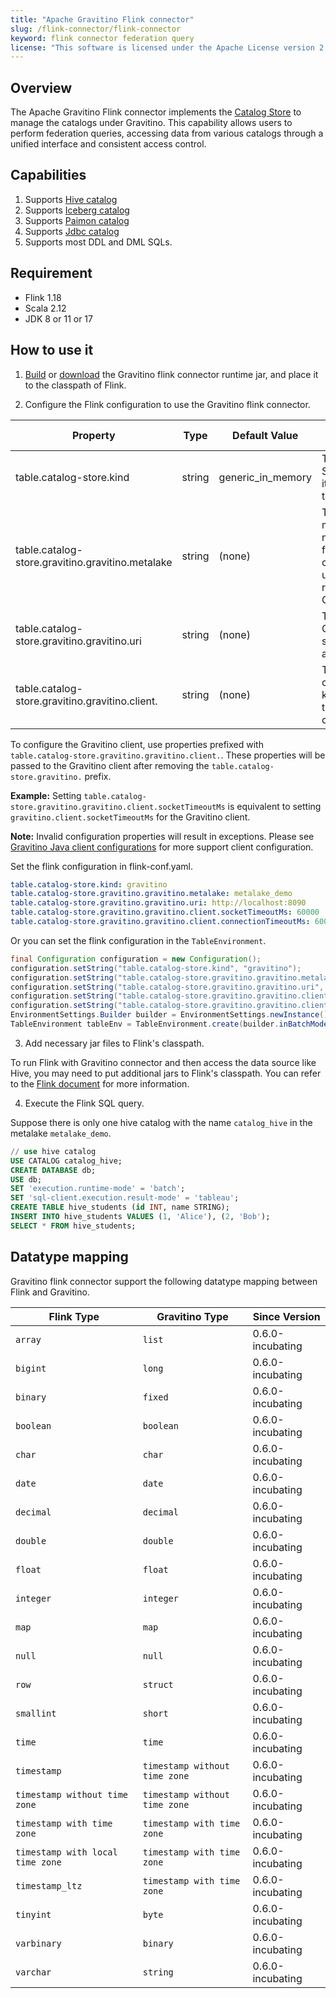 ```yaml
---
title: "Apache Gravitino Flink connector"
slug: /flink-connector/flink-connector
keyword: flink connector federation query 
license: "This software is licensed under the Apache License version 2."
---
```


## Overview

The Apache Gravitino Flink connector implements the [Catalog Store](https://nightlies.apache.org/flink/flink-docs-release-1.18/docs/dev/table/catalogs/#catalog-store) to manage the catalogs under Gravitino.
This capability allows users to perform federation queries, accessing data from various catalogs through a unified interface and consistent access control.

## Capabilities

1. Supports [Hive catalog](flink-catalog-hive.md)
2. Supports [Iceberg catalog](flink-catalog-iceberg.md)
3. Supports [Paimon catalog](flink-catalog-paimon.md)
4. Supports [Jdbc catalog](flink-catalog-jdbc.md)
5. Supports most DDL and DML SQLs.

## Requirement

* Flink 1.18
* Scala 2.12
* JDK 8 or 11 or 17

## How to use it

1. [Build](../how-to-build.md) or [download](https://mvnrepository.com/artifact/org.apache.gravitino/gravitino-flink-connector-runtime-1.18) the Gravitino flink connector runtime jar, and place it to the classpath of Flink.

2. Configure the Flink configuration to use the Gravitino flink connector.

| Property                                         | Type   | Default Value     | Description                                                          | Required | Since Version    |
|--------------------------------------------------|--------|-------------------|----------------------------------------------------------------------|----------|------------------|
| table.catalog-store.kind                         | string | generic_in_memory | The Catalog Store name, it should set to `gravitino`.                | Yes      | 0.6.0-incubating |
| table.catalog-store.gravitino.gravitino.metalake | string | (none)            | The metalake name that flink connector used to request to Gravitino. | Yes      | 0.6.0-incubating |
| table.catalog-store.gravitino.gravitino.uri      | string | (none)            | The uri of Gravitino server address.                                 | Yes      | 0.6.0-incubating |
| table.catalog-store.gravitino.gravitino.client.  | string | (none)            | The configuration key prefix for the Gravitino client config.        | No       | 1.0.0            |

To configure the Gravitino client, use properties prefixed with `table.catalog-store.gravitino.gravitino.client.`. These properties will be passed to the Gravitino client after removing the `table.catalog-store.gravitino.` prefix.

**Example:** Setting `table.catalog-store.gravitino.gravitino.client.socketTimeoutMs` is equivalent to setting `gravitino.client.socketTimeoutMs` for the Gravitino client.

**Note:** Invalid configuration properties will result in exceptions. Please see [Gravitino Java client configurations](../how-to-use-gravitino-client.md#gravitino-java-client-configuration) for more support client configuration.

Set the flink configuration in flink-conf.yaml.
```yaml
table.catalog-store.kind: gravitino
table.catalog-store.gravitino.gravitino.metalake: metalake_demo
table.catalog-store.gravitino.gravitino.uri: http://localhost:8090
table.catalog-store.gravitino.gravitino.client.socketTimeoutMs: 60000
table.catalog-store.gravitino.gravitino.client.connectionTimeoutMs: 60000
```
Or you can set the flink configuration in the `TableEnvironment`.
```java
final Configuration configuration = new Configuration();
configuration.setString("table.catalog-store.kind", "gravitino");
configuration.setString("table.catalog-store.gravitino.gravitino.metalake", "metalake_demo");
configuration.setString("table.catalog-store.gravitino.gravitino.uri", "http://localhost:8090");
configuration.setString("table.catalog-store.gravitino.gravitino.client.socketTimeoutMs", "60000");
configuration.setString("table.catalog-store.gravitino.gravitino.client.connectionTimeoutMs", "60000");
EnvironmentSettings.Builder builder = EnvironmentSettings.newInstance().withConfiguration(configuration);
TableEnvironment tableEnv = TableEnvironment.create(builder.inBatchMode().build());
```

3. Add necessary jar files to Flink's classpath.

To run Flink with Gravitino connector and then access the data source like Hive, you may need to put additional jars to Flink's classpath. You can refer to the [Flink document](https://nightlies.apache.org/flink/flink-docs-master/docs/connectors/table/hive/overview/#dependencies) for more information.

4. Execute the Flink SQL query.

Suppose there is only one hive catalog with the name `catalog_hive` in the metalake `metalake_demo`.

```sql
// use hive catalog
USE CATALOG catalog_hive;
CREATE DATABASE db;
USE db;
SET 'execution.runtime-mode' = 'batch';
SET 'sql-client.execution.result-mode' = 'tableau';
CREATE TABLE hive_students (id INT, name STRING);
INSERT INTO hive_students VALUES (1, 'Alice'), (2, 'Bob');
SELECT * FROM hive_students;
```

## Datatype mapping

Gravitino flink connector support the following datatype mapping between Flink and Gravitino.

| Flink Type                       | Gravitino Type                | Since Version    |
|----------------------------------|-------------------------------|------------------|
| `array`                          | `list`                        | 0.6.0-incubating |
| `bigint`                         | `long`                        | 0.6.0-incubating |
| `binary`                         | `fixed`                       | 0.6.0-incubating |
| `boolean`                        | `boolean`                     | 0.6.0-incubating |
| `char`                           | `char`                        | 0.6.0-incubating |
| `date`                           | `date`                        | 0.6.0-incubating |
| `decimal`                        | `decimal`                     | 0.6.0-incubating |
| `double`                         | `double`                      | 0.6.0-incubating |
| `float`                          | `float`                       | 0.6.0-incubating |
| `integer`                        | `integer`                     | 0.6.0-incubating |
| `map`                            | `map`                         | 0.6.0-incubating |
| `null`                           | `null`                        | 0.6.0-incubating |
| `row`                            | `struct`                      | 0.6.0-incubating |
| `smallint`                       | `short`                       | 0.6.0-incubating |
| `time`                           | `time`                        | 0.6.0-incubating |
| `timestamp`                      | `timestamp without time zone` | 0.6.0-incubating |
| `timestamp without time zone`    | `timestamp without time zone` | 0.6.0-incubating |
| `timestamp with time zone`       | `timestamp with time zone`    | 0.6.0-incubating |
| `timestamp with local time zone` | `timestamp with time zone`    | 0.6.0-incubating |
| `timestamp_ltz`                  | `timestamp with time zone`    | 0.6.0-incubating |
| `tinyint`                        | `byte`                        | 0.6.0-incubating |
| `varbinary`                      | `binary`                      | 0.6.0-incubating |
| `varchar`                        | `string`                      | 0.6.0-incubating |
